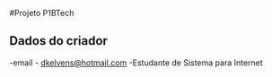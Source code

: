 #Projeto P1BTech

## Dados do criador
-email - dkelvens@hotmail.com
-Estudante de Sistema para Internet

